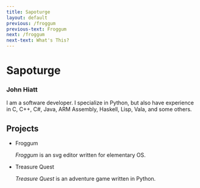 ```yaml
---
title: Sapoturge
layout: default
previous: /froggum
previous-text: Froggum
next: /froggum
next-text: What's This?
---
```


Sapoturge
=========

### John Hiatt

I am a software developer. I specialize in Python, but also have experience
in C, C++, C#, Java, ARM Assembly, Haskell, Lisp, Vala, and some others.

## Projects

* Froggum

    *Froggum* is an svg editor written for elementary OS.

* Treasure Quest

    *Treasure Quest* is an adventure game written in Python.
